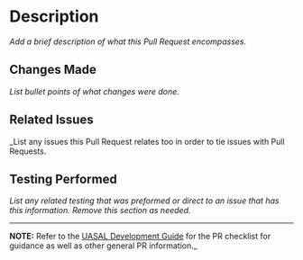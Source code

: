 # Description
_Add a brief description of what this Pull Request encompasses._

## Changes Made
_List bullet points of what changes were done._

## Related Issues
_List any issues this Pull Request relates too in order to tie issues with Pull Requests.

## Testing Performed
_List any related testing that was preformed or direct to an issue that has this information. Remove this section as needed._

---------------------

**NOTE:** Refer to the [UASAL Development Guide](https://teledocs.space/docs/stp202502_0006) for the PR checklist for guidance as well as other general PR information._

